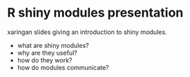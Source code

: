 # R shiny modules presentation
xaringan slides giving an introduction to shiny modules.

- what are shiny modules?
- why are they useful?
- how do they work?
- how do modules communicate?
